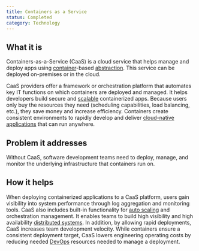 ```yaml
---
title: Containers as a Service
status: Completed
category: Technology
---
```


## What it is

Containers-as-a-Service (CaaS) is a cloud service that helps manage and deploy apps 
using [container](/container/)-based [abstraction](/abstraction/). 
This service can be deployed on-premises or in the cloud. 

CaaS providers offer a framework or orchestration platform that 
automates key IT functions on which containers are deployed and managed. 
It helps developers build secure and [scalable](/scalability/) containerized apps. 
Because users only buy the resources they need (scheduling capabilities, load balancing, etc.), 
they save money and increase efficiency. 
Containers create consistent environments to rapidly develop and 
deliver [cloud-native applications](/cloud_native_apps/) that can run anywhere. 

## Problem it addresses

Without CaaS, software development teams need to deploy, manage, and monitor 
the underlying infrastructure that containers run on. 

## How it helps

When deploying containerized applications to a CaaS platform, 
users gain visibility into system performance through log aggregation and monitoring tools. 
CaaS also includes built-in functionality for [auto scaling](/auto_scaling/) and orchestration management. 
It enables teams to build high visibility and high availability [distributed systems](/distributed_systems/). 
In addition, by allowing rapid deployments, CaaS increases team development velocity. 
While containers ensure a consistent deployment target, 
CaaS lowers engineering operating costs 
by reducing needed [DevOps](/devops/) resources needed to manage a deployment.
